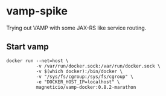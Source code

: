 # vamp-spike
Trying out VAMP with some JAX-RS like service routing.

## Start vamp
    docker run --net=host \
               -v /var/run/docker.sock:/var/run/docker.sock \
               -v $(which docker):/bin/docker \
               -v "/sys/fs/cgroup:/sys/fs/cgroup" \
               -e "DOCKER_HOST_IP=localhost" \
               magneticio/vamp-docker:0.8.2-marathon
